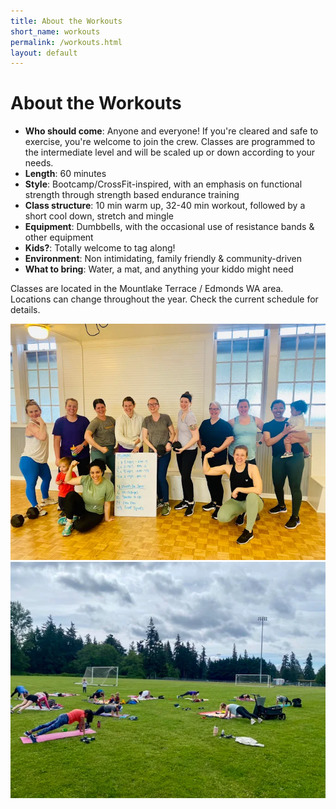 ```yaml
---
title: About the Workouts
short_name: workouts
permalink: /workouts.html
layout: default
---
```


# About the Workouts

- **Who should come**: Anyone and everyone! If you're cleared and safe to exercise, you're welcome to join the crew. Classes are programmed to the intermediate level and will be scaled up or down according to your needs.
- **Length**: 60 minutes
- **Style**: Bootcamp/CrossFit-inspired, with an emphasis on functional strength through strength based endurance training
- **Class structure**: 10 min warm up, 32-40 min workout, followed by a short cool down, stretch and mingle
- **Equipment**: Dumbbells, with the occasional use of resistance bands & other equipment
- **Kids?**: Totally welcome to tag along!
- **Environment**: Non intimidating, family friendly & community-driven
- **What to bring**: Water, a mat, and anything your kiddo might need

Classes are located in the Mountlake Terrace / Edmonds WA area. Locations can change throughout the year. Check the current schedule for details.

<img class="img-responsive asf-img asf-img-small asf-img-float-center" src="assets/images/group1.png">
<img class="img-responsive asf-img asf-img-small asf-img-float-center" src="assets/images/outside1.png">
